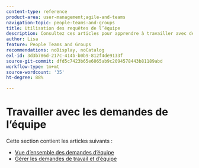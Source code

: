 ```yaml
---
content-type: reference
product-area: user-management;agile-and-teams
navigation-topic: people-teams-and-groups
title: Utilisation des requêtes de l’équipe
description: Consultez ces articles pour apprendre à travailler avec des demandes d’équipe dans Workfront.
author: Lisa
feature: People Teams and Groups
recommendations: noDisplay, noCatalog
exl-id: 3d3b786d-217c-414b-b0b9-812f4de9133f
source-git-commit: dfd5c7423b65e6065ab9c2094578443b81189abd
workflow-type: tm+mt
source-wordcount: '35'
ht-degree: 88%

---
```


# Travailler avec les demandes de l’équipe

Cette section contient les articles suivants :

* [Vue d’ensemble des demandes d’équipe](../../people-teams-and-groups/work-with-team-requests/team-requests-overview.md)
* [Gérer les demandes de travail et d’équipe](../../people-teams-and-groups/work-with-team-requests/manage-work-and-team-requests.md)
